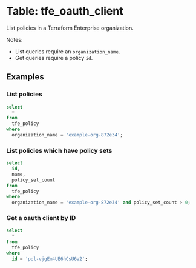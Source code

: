 # Table: tfe_oauth_client

List policies in a Terraform Enterprise organization.

Notes:
* List queries require an `organization_name`.
* Get queries require a policy `id`.

## Examples

### List policies

```sql
select
  *
from
  tfe_policy
where
  organization_name = 'example-org-872e34';
```

### List policies which have policy sets

```sql
select
  id,
  name,
  policy_set_count
from
  tfe_policy
where
  organization_name = 'example-org-872e34' and policy_set_count > 0;
```

### Get a oauth client by ID

```sql
select
  *
from
  tfe_policy
where
  id = 'pol-vjgEm4UE6hCsU6a2';
```
